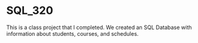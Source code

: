 # SQL_320
This is a class project that I completed. We created an SQL Database with information about students, courses, and schedules.
